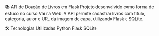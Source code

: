 📚 API de Doação de Livros em Flask
Projeto desenvolvido como forma de estudo no curso Vai na Web. A API permite cadastrar livros com título, categoria, autor e URL da imagem de capa, utilizando Flask e SQLite.

🛠️ Tecnologias Utilizadas
Python
Flask
SQLite
